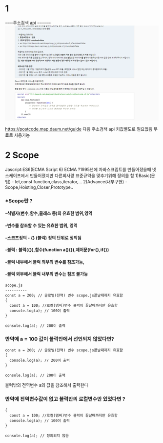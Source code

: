 # 1

----주소검색 api -------
![Alt text](image-2.png)

https://postcode.map.daum.net/guide
다음 주소검색 api
키값별도로 필요없음 무료로 사용가능

# 2 Scope

Jascript:ES6(ECMA Script 6)
ECMA ?1995년에 자바스크립트를 만들어졌을때 넷스케이프에서 만들어졌지만 다른회사랑 표준규약을 맞추기위해 정의를 함
1)Basic(문법) - let,const
function,class,iterator,...
2)Advance(내부구현) - Scope,Hoisting,Closer,Prototype..

### \*Scope란 ?

#### -식별자(변수,함수,클래스 등)의 유효한 범위,영역

#### -변수를 참조할 수 있는 유효한 범위, 영역

#### -스코프정의 - {} (블럭) 정의 단위로 정의됨

#### -블럭 : 블럭({}),함수(function a(){}),제어문(for{},if{})

#### -블럭 내부에서 블럭 외부의 변수를 참조가능,

#### -블럭 외부에서 블럭 내부의 변수는 참조 불가능

```
scope.js
----------
const a = 200; // 글로벌(전역) 변수 scope.js끝날때까지 유효함
{
  const a = 100; //로컬(멤버)변수 블럭이 끝날때까지만 유효함
  console.log(a); // 100이 출력
}

console.log(a); // 200이 출력
```

### 만약에 a = 100 값이 블럭안에서 선언되지 않았다면?

```
const a = 200; // 글로벌(전역) 변수 scope.js끝날때까지 유효함
{
  console.log(a); // 200이 출력
}

console.log(a); // 200이 출력
```

블럭밖의 전역변수 a의 값을 참조해서 출력한다

### 만약에 전역변수값이 없고 블럭안의 로컬변수만 있었다면 ?

```
{
  const a = 100; //로컬(멤버)변수 블럭이 끝날때까지만 유효함
  console.log(a); // 100이 출력
}

console.log(a); // 정의되지 않음
```

